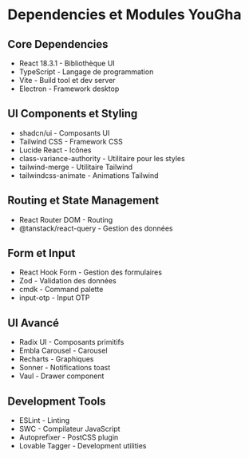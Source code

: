 # Dependencies et Modules YouGha

## Core Dependencies
- React 18.3.1 - Bibliothèque UI
- TypeScript - Langage de programmation
- Vite - Build tool et dev server
- Electron - Framework desktop

## UI Components et Styling
- shadcn/ui - Composants UI
- Tailwind CSS - Framework CSS
- Lucide React - Icônes
- class-variance-authority - Utilitaire pour les styles
- tailwind-merge - Utilitaire Tailwind
- tailwindcss-animate - Animations Tailwind

## Routing et State Management
- React Router DOM - Routing
- @tanstack/react-query - Gestion des données

## Form et Input
- React Hook Form - Gestion des formulaires
- Zod - Validation des données
- cmdk - Command palette
- input-otp - Input OTP

## UI Avancé
- Radix UI - Composants primitifs
- Embla Carousel - Carousel
- Recharts - Graphiques
- Sonner - Notifications toast
- Vaul - Drawer component

## Development Tools
- ESLint - Linting
- SWC - Compilateur JavaScript
- Autoprefixer - PostCSS plugin
- Lovable Tagger - Development utilities
